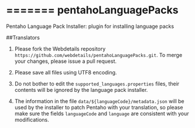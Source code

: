 =======
pentahoLanguagePacks
====================

Pentaho Language Pack Installer: plugin for installing language packs

##Translators

1. Please fork the Webdetails repository `https://github.com/webdetails/pentahoLanguagePacks.git`. To merge your changes, please issue a pull request.

2. Please save all files using UTF8 encoding.

3. Do not bother to edit the `supported_languages.properties` files,
their contents will be ignored by the language pack installer.

4. The information in the file `data/${languageCode}/metadata.json` will
be used by the installer to patch Pentaho with your translation, so
please make sure the fields `languageCode` and `language` are consistent
with your modifications.
